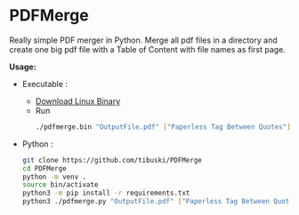 # PDFMerge

Really simple PDF merger in Python.
Merge all pdf files in a directory and create one big pdf file with a Table of Content with file names as first page.

**Usage:**
* Executable :
  * [Download Linux Binary](https://github.com/tibuski/PDFMerge/blob/master/pdfmerge.bin)
  * Run 
    ```sh
    ./pdfmerge.bin "OutputFile.pdf" ["Paperless Tag Between Quotes"]
    ```


* Python :
  ```sh
  git clone https://github.com/tibuski/PDFMerge
  cd PDFMerge
  python -m venv .
  source bin/activate
  python3 -m pip install -r requirements.txt
  python3 ./pdfmerge.py "OutputFile.pdf" ["Paperless Tag Between Quotes"]
  ```
